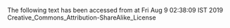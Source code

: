 The following text has been accessed from at Fri Aug 9 02:38:09 IST 2019
Creative_Commons_Attribution-ShareAlike_License
